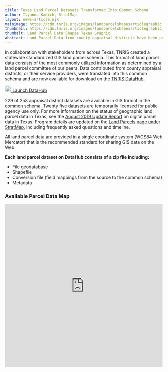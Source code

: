 ```yaml
---
title: Texas Land Parcel Datasets Transformed Into Common Schema
author: Ilyanna Kadich, StratMap
layout: news-article.njk
mainimage: https://cdn.tnris.org/images/landparcelshapesarticlegraphic.jpg
thumbnail: https://cdn.tnris.org/images/landparcelshapesarticlegraphic_th.jpg
thumbalt: Land Parcel Data Shapes Texas Graphic
abstract: Land Parcel Data from county appraisal districts have been processed into a common schema, now available for download on DataHub.
---
```


In collaboration with stakeholders from across Texas, TNRIS created a statewide standardized GIS land parcel schema. This format of land parcel data consists of the most commonly utilized information as determined by a land parcel committee of our peers. Data contributed from county appraisal districts, or their service providers, were translated into this common schema and are now available for download on the [TNRIS DataHub](https://data.tnris.org/collection/2679b514-bb7b-409f-97f3-ee3879f34448).

<p><a class="btn btn-lg btn-tnris float-right" href="https://data.tnris.org/collection/2679b514-bb7b-409f-97f3-ee3879f34448"><img style="width: 20px; margin-bottom: 0 !important;" src="https://cdn.tnris.org/images/baseline_view_comfy_white_36dp.png"> Launch DataHub</a>
</p>

229 of 253 appraisal district datasets are available in GIS format in the common schema. Twenty five datasets are temporarily licensed for public agency use only. For more information on the status of geographic land parcel data in Texas, see the [August 2019 Update Report](https://cdn.tnris.org/documents/update-on-digital-parcel-data-in-texas-20190903.pdf) on digital parcel data in Texas. Program details are updated on the [Land Parcels page under StratMap](/stratmap/land-parcels), including frequently asked questions and timeline.

All land parcel data are provided in a single coordinate system (WGS84 Web Mercator) that is the recommended standard for sharing GIS data on the Web.

**Each land parcel dataset on DataHub consists of a zip file including:**

-   File geodatabase
-   Shapefile
-   Conversion file (field mappings from the source to the common schema)
-   Metadata

### Available Parcel Data Map

<iframe title="Available parcel data map" width="100%" height="520" frameborder="0" src="https://tnris-twdb.carto.com/u/tnris/builder/ba0229b0-b91c-4775-98ae-93844e146496/embed" allowfullscreen webkitallowfullscreen mozallowfullscreen oallowfullscreen  msallowfullscreen></iframe>
